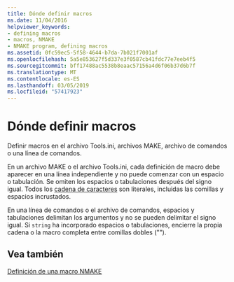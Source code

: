 ```yaml
---
title: Dónde definir macros
ms.date: 11/04/2016
helpviewer_keywords:
- defining macros
- macros, NMAKE
- NMAKE program, defining macros
ms.assetid: 0fc59ec5-5f58-4644-b7da-7b021f7001af
ms.openlocfilehash: 5a5e853627f5d337e3f0587cb41fdc77e7eeb4f5
ms.sourcegitcommit: bff17488ac5538b8eaac57156a4d6f06b37d6b7f
ms.translationtype: MT
ms.contentlocale: es-ES
ms.lasthandoff: 03/05/2019
ms.locfileid: "57417923"
---
```

# <a name="where-to-define-macros"></a>Dónde definir macros

Definir macros en el archivo Tools.ini, archivos MAKE, archivo de comandos o una línea de comandos.

En un archivo MAKE o el archivo Tools.ini, cada definición de macro debe aparecer en una línea independiente y no puede comenzar con un espacio o tabulación. Se omiten los espacios o tabulaciones después del signo igual. Todos los [cadena de caracteres](../build/defining-an-nmake-macro.md) son literales, incluidas las comillas y espacios incrustados.

En una línea de comandos o el archivo de comandos, espacios y tabulaciones delimitan los argumentos y no se pueden delimitar el signo igual. Si `string` ha incorporado espacios o tabulaciones, encierre la propia cadena o la macro completa entre comillas dobles ("").

## <a name="see-also"></a>Vea también

[Definición de una macro NMAKE](../build/defining-an-nmake-macro.md)
